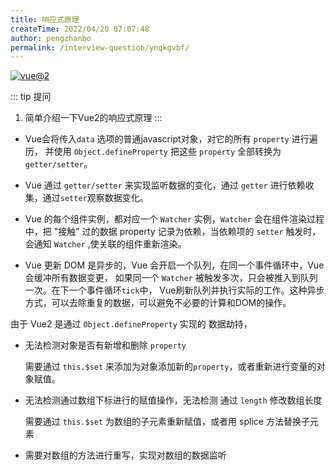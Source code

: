 ```yaml
---
title: 响应式原理
createTime: 2022/04/20 07:07:48
author: pengzhanbo
permalink: /interview-question/ynqkgvbf/
---
```


[![vue@2](https://img.shields.io/badge/vue-%402-brightgreen)](https://cn.vuejs.org/)


::: tip 提问
1. 简单介绍一下Vue2的响应式原理
:::

- Vue会将传入`data` 选项的普通javascript对象，对它的所有 `property` 进行遍历，
并使用 `Object.defineProperty` 把这些 `property` 全部转换为 `getter/setter`。

- Vue 通过 `getter/setter` 来实现监听数据的变化，通过 `getter` 进行依赖收集，通过`setter`观察数据变化。

- Vue 的每个组件实例，都对应一个 `Watcher` 实例，`Watcher` 会在组件渲染过程中，把 "接触" 过的数据 property
  记录为依赖，当依赖项的 `setter` 触发时，会通知 `Watcher` ,使关联的组件重新渲染。

- Vue 更新 DOM 是异步的，Vue 会开启一个队列，在同一个事件循环中，Vue会缓冲所有数据变更，
  如果同一个 `Watcher` 被触发多次，只会被推入到队列一次。在下一个事件循环`tick`中，
  Vue刷新队列并执行实际的工作。这种异步方式，可以去除重复的数据，可以避免不必要的计算和DOM的操作。

由于 Vue2 是通过 `Object.defineProperty` 实现的 数据劫持，

- 无法检测对象是否有新增和删除 `property`
  
  需要通过 `this.$set` 来添加为对象添加新的`property`，或者重新进行变量的对象赋值。

- 无法检测通过数组下标进行的赋值操作，无法检测 通过 `length` 修改数组长度

  需要通过 `this.$set` 为数组的子元素重新赋值，或者用 splice 方法替换子元素

- 需要对数组的方法进行重写，实现对数组的数据监听
